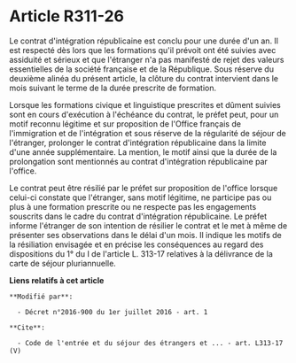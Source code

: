 # Article R311-26

Le contrat d'intégration républicaine est conclu pour une durée d'un an. Il est respecté dès lors que les formations qu'il
prévoit ont été suivies avec assiduité et sérieux et que l'étranger n'a pas manifesté de rejet des valeurs essentielles de la
société française et de la République. Sous réserve du deuxième alinéa du présent article, la clôture du contrat intervient
dans le mois suivant le terme de la durée prescrite de formation. 

Lorsque les formations civique et linguistique prescrites et dûment suivies sont en cours d'exécution à l'échéance du
contrat, le préfet peut, pour un motif reconnu légitime et sur proposition de l'Office français de l'immigration et de
l'intégration et sous réserve de la régularité de séjour de l'étranger, prolonger le contrat d'intégration républicaine dans
la limite d'une année supplémentaire. La mention, le motif ainsi que la durée de la prolongation sont mentionnés au contrat
d'intégration républicaine par l'office. 

Le contrat peut être résilié par le préfet sur proposition de l'office lorsque celui-ci constate que l'étranger, sans motif
légitime, ne participe pas ou plus à une formation prescrite ou ne respecte pas les engagements souscrits dans le cadre du
contrat d'intégration républicaine. Le préfet informe l'étranger de son intention de résilier le contrat et le met à même de
présenter ses observations dans le délai d'un mois. Il indique les motifs de la résiliation envisagée et en précise les
conséquences au regard des dispositions du 1° du I de l'article L. 313-17 relatives à la délivrance de la carte de séjour
pluriannuelle.

**Liens relatifs à cet article**

	**Modifié par**:

	  - Décret n°2016-900 du 1er juillet 2016 - art. 1

	**Cite**:

	  - Code de l'entrée et du séjour des étrangers et ... - art. L313-17 (V)
